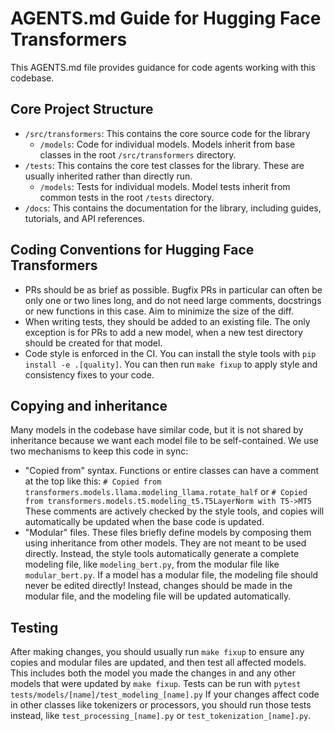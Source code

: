 # AGENTS.md Guide for Hugging Face Transformers

This AGENTS.md file provides guidance for code agents working with this codebase.

## Core Project Structure

- `/src/transformers`: This contains the core source code for the library
  - `/models`: Code for individual models. Models inherit from base classes in the root `/src/transformers` directory.
- `/tests`: This contains the core test classes for the library. These are usually inherited rather than directly run.
  - `/models`: Tests for individual models. Model tests inherit from common tests in the root `/tests` directory.
- `/docs`: This contains the documentation for the library, including guides, tutorials, and API references.

## Coding Conventions for Hugging Face Transformers

- PRs should be as brief as possible. Bugfix PRs in particular can often be only one or two lines long, and do not need large comments, docstrings or new functions in this case. Aim to minimize the size of the diff.
- When writing tests, they should be added to an existing file. The only exception is for PRs to add a new model, when a new test directory should be created for that model.
- Code style is enforced in the CI. You can install the style tools with `pip install -e .[quality]`. You can then run `make fixup` to apply style and consistency fixes to your code.

## Copying and inheritance

Many models in the codebase have similar code, but it is not shared by inheritance because we want each model file to be self-contained.
We use two mechanisms to keep this code in sync:

- "Copied from" syntax. Functions or entire classes can have a comment at the top like this: `# Copied from transformers.models.llama.modeling_llama.rotate_half` or `# Copied from transformers.models.t5.modeling_t5.T5LayerNorm with T5->MT5`
  These comments are actively checked by the style tools, and copies will automatically be updated when the base code is updated. 
- "Modular" files. These files briefly define models by composing them using inheritance from other models. They are not meant to be used directly. Instead, the style tools
  automatically generate a complete modeling file, like `modeling_bert.py`, from the modular file like `modular_bert.py`. If a model has a modular file, the modeling file
  should never be edited directly! Instead, changes should be made in the modular file, and the modeling file will be updated automatically.

## Testing

After making changes, you should usually run `make fixup` to ensure any copies and modular files are updated, and then test all affected models. This includes both
the model you made the changes in and any other models that were updated by `make fixup`. Tests can be run with `pytest tests/models/[name]/test_modeling_[name].py`
If your changes affect code in other classes like tokenizers or processors, you should run those tests instead, like `test_processing_[name].py` or `test_tokenization_[name].py`.